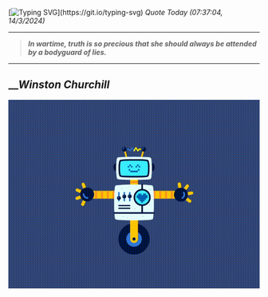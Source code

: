 [![Typing SVG](https://readme-typing-svg.herokuapp.com?font=Press+Start+2P&color=C2F784&size=35&width=900&height=100&lines=Hello+World%2C+I'm+Hung+!)](https://git.io/typing-svg) 
_Quote Today (07:37:04, 14/3/2024)_
___
>**_In wartime, truth is so precious that she should always be attended by a bodyguard of lies._**
___

## __**_Winston Churchill_**

![RobotDance](src/assets/images/robot-dancing-dribble.gif?style=center)
